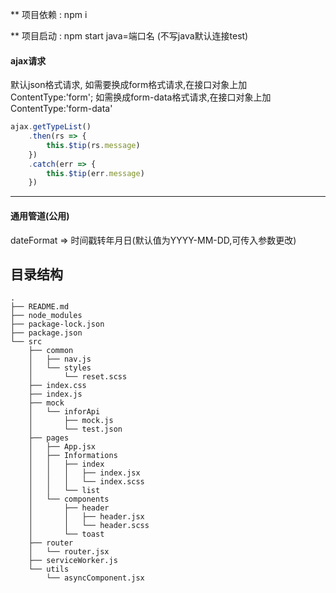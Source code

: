 
** 项目依赖 : npm i

** 项目启动 : npm start java=端口名 (不写java默认连接test)


#### ajax请求
默认json格式请求,
如需要换成form格式请求,在接口对象上加ContentType:'form';
如需换成form-data格式请求,在接口对象上加ContentType:'form-data'
```javascript
ajax.getTypeList()
    .then(rs => {
        this.$tip(rs.message)
    })
    .catch(err => {
        this.$tip(err.message)
    })
```

---

#### 通用管道(公用)
dateFormat => 时间戳转年月日(默认值为YYYY-MM-DD,可传入参数更改)

## 目录结构
```shell
.
├── README.md
├── node_modules
├── package-lock.json
├── package.json
└── src
    ├── common
    │   ├── nav.js
    │   └── styles
    │       └── reset.scss
    ├── index.css
    ├── index.js
    ├── mock
    │   └── inforApi
    │       ├── mock.js
    │       └── test.json
    ├── pages
    │   ├── App.jsx
    │   ├── Informations
    │   │   ├── index
    │   │   │   ├── index.jsx
    │   │   │   └── index.scss
    │   │   └── list
    │   └── components
    │       ├── header
    │       │   ├── header.jsx
    │       │   └── header.scss
    │       └── toast
    ├── router
    │   └── router.jsx
    ├── serviceWorker.js
    └── utils
        └── asyncComponent.jsx


